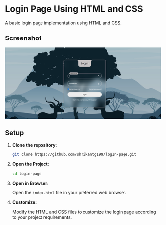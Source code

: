 # Login Page Using HTML and CSS

A basic login page implementation using HTML and CSS.

## Screenshot

<img src="screenshot.png" alt="Login Page Screenshot" width="600"/>



## Setup

1. **Clone the repository:**

    ```bash
    git clone https://github.com/shrikantg199/logIn-page.git
    ```

2. **Open the Project:**

    ```bash
    cd login-page
    ```

3. **Open in Browser:**

    Open the `index.html` file in your preferred web browser.

4. **Customize:**

    Modify the HTML and CSS files to customize the login page according to your project requirements.


